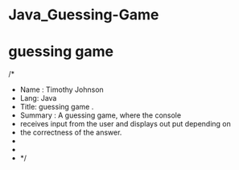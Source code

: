 # Java_Guessing-Game
guessing game
=====================================

/*
 * Name : Timothy Johnson
 * Lang: Java
 * Title: guessing game . 
 * Summary : A guessing game, where the console 
 * receives input from the user and displays out put depending on 
 * the correctness of the answer.  
 * 
 * 
 * */